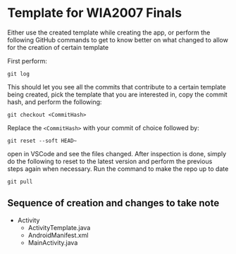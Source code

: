 # Template for WIA2007 Finals
Either use the created template while creating the app, or perform the following GitHub commands to get to know better on what changed to allow for the creation of certain template

First perform:
```
git log
```
This should let you see all the commits that contribute to a certain template being created, pick the template that you are interested in, copy the commit hash, and perform the following:
```
git checkout <CommitHash>
```
Replace the `<CommitHash>` with your commit of choice followed by:
```
git reset --soft HEAD~
```
open in VSCode and see the files changed. After inspection is done, simply do the following to reset to the latest version and perform the previous steps again when necessary. Run the command to make the repo up to date
```
git pull
```

## Sequence of creation and changes to take note

-   Activity
    -   ActivityTemplate.java
    -   AndroidManifest.xml
    -   MainActivity.java
